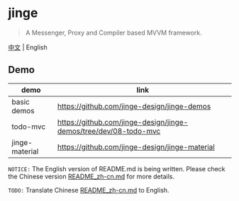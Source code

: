 # jinge

> A Messenger, Proxy and Compiler based MVVM framework.

[中文](./README_zh-cn.md) | English

## Demo

|  demo |  link  |
| ---  | ----|
| basic demos | https://github.com/jinge-design/jinge-demos |
| todo-mvc    | https://github.com/jinge-design/jinge-demos/tree/dev/08-todo-mvc|
| jinge-material | https://github.com/jinge-design/jinge-material |


`NOTICE:` The English version of README.md is being written. Please check the Chinese version [README_zh-cn.md](./README_zh-cn.md) for more details. 

`TODO:` Translate Chinese [README_zh-cn.md](./README_zh-cn.md) to English.

